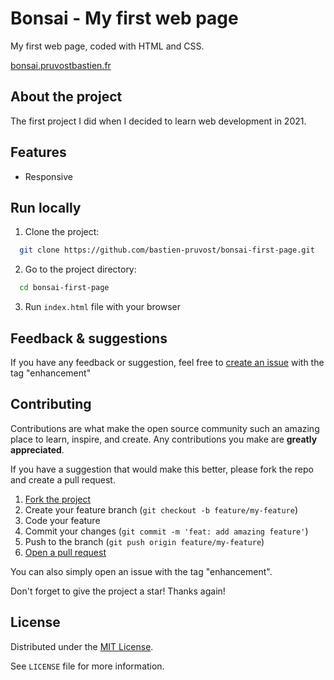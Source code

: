<!-- prettier-ignore-start -->

<!-- Rename all occurences with Cmd + D :

Bonsai - My first web page
bonsai-first-page
bonsai.pruvostbastien.fr
https://bonsai.pruvostbastien.fr/
https://github.com/bastien-pruvost/bonsai-first-page

 -->

# Bonsai - My first web page

My first web page, coded with HTML and CSS.

[bonsai.pruvostbastien.fr](https://bonsai.pruvostbastien.fr)


## About the project

The first project I did when I decided to learn web development in 2021.


## Features

- Responsive


## Run locally

1. Clone the project:

```bash
  git clone https://github.com/bastien-pruvost/bonsai-first-page.git
```

2. Go to the project directory:

```bash
  cd bonsai-first-page
```

3. Run `index.html` file with your browser



## Feedback & suggestions

If you have any feedback or suggestion, feel free to [create an issue](https://github.com/bastien-pruvost/bonsai-first-page/issues) with the tag "enhancement"


## Contributing

Contributions are what make the open source community such an amazing place to learn, inspire, and create. Any contributions you make are **greatly appreciated**.

If you have a suggestion that would make this better, please fork the repo and create a pull request.

1. [Fork the project](https://github.com/bastien-pruvost/bonsai-first-page/fork)
2. Create your feature branch (`git checkout -b feature/my-feature`)
3. Code your feature
4. Commit your changes (`git commit -m 'feat: add amazing feature'`)
5. Push to the branch (`git push origin feature/my-feature`)
6. [Open a pull request](https://github.com/bastien-pruvost/bonsai-first-page/compare)

You can also simply open an issue with the tag "enhancement".

Don't forget to give the project a star! Thanks again!


## License

Distributed under the [MIT License](https://choosealicense.com/licenses/mit/).

See `LICENSE` file for more information.



<!-- prettier-ignore-end -->
